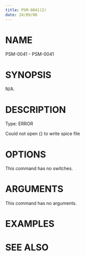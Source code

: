 ```yaml
---
title: PSM-0041(2)
date: 24/09/08
---
```


# NAME

PSM-0041 - PSM-0041

# SYNOPSIS

N/A.

# DESCRIPTION

Type: ERROR

Could not open {} to write spice file

# OPTIONS

This command has no switches.

# ARGUMENTS

This command has no arguments.

# EXAMPLES

# SEE ALSO
